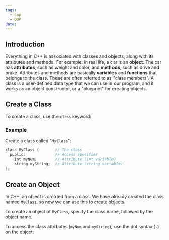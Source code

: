 ```yaml
---
tags:
  - Cpp
  - OOP
date:
---
```

## Introduction 
Everything in C++ is associated with classes and objects, along with its attributes and methods. For example: in real life, a car is an **object**. The car has **attributes**, such as weight and color, and **methods**, such as drive and brake.
Attributes and methods are basically **variables** and **functions** that belongs to the class. These are often referred to as "class members".
A class is a user-defined data type that we can use in our program, and it works as an object constructor, or a "blueprint" for creating objects.

## Create a Class
To create a class, use the `class` keyword:
### Example
Create a class called "`MyClass`":
```cpp
class MyClass {       // The class  
  public:             // Access specifier  
    int myNum;        // Attribute (int variable)  
    string myString;  // Attribute (string variable)  
};
```
## Create an Object

In C++, an object is created from a class. We have already created the class named `MyClass`, so now we can use this to create objects.

To create an object of `MyClass`, specify the class name, followed by the object name.

To access the class attributes (`myNum` and `myString`), use the dot syntax (`.`) on the object: